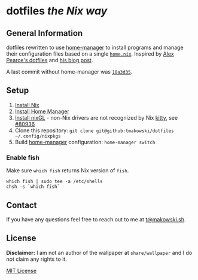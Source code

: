 # dotfiles _the Nix way_


## General Information

dotfiles rewritten to use [home-manager] to install programs and manage their configuration files
based on a single [`home.nix`](home.nix). Inspired by [Alex Pearce's dotfiles] and [his blog post].

A last commit without home-manager was [`10a3d35`].


## Setup
1. [Install Nix]
1. [Install Home Manager]
1. [Install nixGL] - non-Nix drivers are not recognized by Nix [kitty], see [#80936]
1. Clone this repository: `git clone git@github:tmakowski/dotfiles ~/.config/nixpkgs`
1. Build [home-manager] configuration: `home-manager switch`

### Enable fish
Make sure `which fish` returns Nix version of `fish`.
```
which fish | sudo tee -a /etc/shells
chsh -s `which fish`
```


## Contact
If you have any questions feel free to reach out to me at t@makowski.sh.


## License
**Disclaimer:** I am not an author of the wallpaper at `share/wallpaper` and I do not claim any rights to it.

[MIT License](LICENSE.md)


<!-- Links -->
[home-manager]: https://github.com/nix-community/home-manager
[Alex Pearce's dotfiles]: https://github.com/alexpearce/dotfiles/
[his blog post]: https://alexpearce.me/2021/07/managing-dotfiles-with-nix/
[`10a3d35`]: https://github.com/tmakowski/dotfiles/tree/10a3d353cbb55a5715f5dd62c95098a51db34b0d
[Install Nix]: https://nixos.org/download.html#nix-quick-install
[Install Home Manager]: https://github.com/nix-community/home-manager#installation
[Install nixGL]: https://github.com/guibou/nixGL
[kitty]: https://github.com/kovidgoyal/kitty
[#80936]: https://github.com/NixOS/nixpkgs/issues/80936
